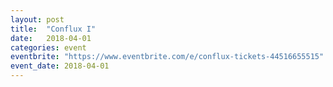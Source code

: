 ```yaml
---
layout: post
title:  "Conflux I"
date:   2018-04-01
categories: event
eventbrite: "https://www.eventbrite.com/e/conflux-tickets-44516655515"
event_date: 2018-04-01
---
```

